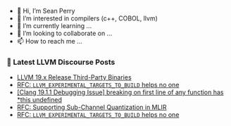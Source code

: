 - 👋 Hi, I’m Sean Perry
- 👀 I’m interested in compilers (c++, COBOL, llvm)
- 🌱 I’m currently learning ...
- 💞️ I’m looking to collaborate on ...
- 📫 How to reach me ...

<!---
s66perry/s66perry is a ✨ special ✨ repository because its `README.md` (this file) appears on your GitHub profile.
You can click the Preview link to take a look at your changes.
--->
### 📕 Latest LLVM Discourse Posts

<!-- DISCOURSE-LLVM:START -->
- [LLVM 19.x Release Third-Party Binaries](https://discourse.llvm.org/t/llvm-19-x-release-third-party-binaries/80374?page=3#post_56)
- [RFC: `LLVM_EXPERIMENTAL_TARGETS_TO_BUILD` helps no one](https://discourse.llvm.org/t/rfc-llvm-experimental-targets-to-build-helps-no-one/83148#post_12)
- [[Clang 19.1.1 Debugging Issue] breaking on first line of any function has *this undefined](https://discourse.llvm.org/t/clang-19-1-1-debugging-issue-breaking-on-first-line-of-any-function-has-this-undefined/83169#post_2)
- [RFC: Supporting Sub-Channel Quantization in MLIR](https://discourse.llvm.org/t/rfc-supporting-sub-channel-quantization-in-mlir/82694#post_11)
- [RFC: `LLVM_EXPERIMENTAL_TARGETS_TO_BUILD` helps no one](https://discourse.llvm.org/t/rfc-llvm-experimental-targets-to-build-helps-no-one/83148#post_11)
<!-- DISCOURSE-LLVM:END -->
